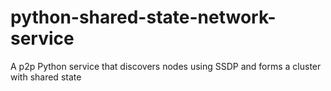 # python-shared-state-network-service
A p2p Python service that discovers nodes using SSDP and forms a cluster with shared state
